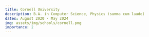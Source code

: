 ```yaml
---
title: Cornell University
description: B.A. in Computer Science, Physics (summa cum laude)
dates: August 2020 - May 2024
img: assets/img/schools/cornell.png
importance: 2
---
```

